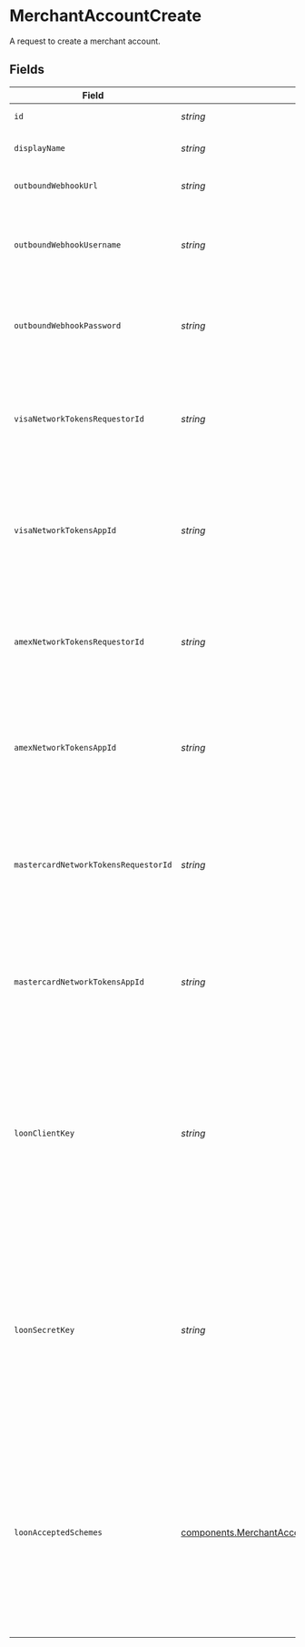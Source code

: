 # MerchantAccountCreate

A request to create a merchant account.


## Fields

| Field                                                                                                                                                                                                                                                                                                                           | Type                                                                                                                                                                                                                                                                                                                            | Required                                                                                                                                                                                                                                                                                                                        | Description                                                                                                                                                                                                                                                                                                                     | Example                                                                                                                                                                                                                                                                                                                         |
| ------------------------------------------------------------------------------------------------------------------------------------------------------------------------------------------------------------------------------------------------------------------------------------------------------------------------------- | ------------------------------------------------------------------------------------------------------------------------------------------------------------------------------------------------------------------------------------------------------------------------------------------------------------------------------- | ------------------------------------------------------------------------------------------------------------------------------------------------------------------------------------------------------------------------------------------------------------------------------------------------------------------------------- | ------------------------------------------------------------------------------------------------------------------------------------------------------------------------------------------------------------------------------------------------------------------------------------------------------------------------------- | ------------------------------------------------------------------------------------------------------------------------------------------------------------------------------------------------------------------------------------------------------------------------------------------------------------------------------- |
| `id`                                                                                                                                                                                                                                                                                                                            | *string*                                                                                                                                                                                                                                                                                                                        | :heavy_minus_sign:                                                                                                                                                                                                                                                                                                              | The unique ID for the merchant account.                                                                                                                                                                                                                                                                                         | plantly-uk                                                                                                                                                                                                                                                                                                                      |
| `displayName`                                                                                                                                                                                                                                                                                                                   | *string*                                                                                                                                                                                                                                                                                                                        | :heavy_minus_sign:                                                                                                                                                                                                                                                                                                              | The human-readable name of the merchant account.                                                                                                                                                                                                                                                                                | Plantly UK                                                                                                                                                                                                                                                                                                                      |
| `outboundWebhookUrl`                                                                                                                                                                                                                                                                                                            | *string*                                                                                                                                                                                                                                                                                                                        | :heavy_minus_sign:                                                                                                                                                                                                                                                                                                              | The optional URL where webhooks will be received.                                                                                                                                                                                                                                                                               | https://www.example.com/webhook                                                                                                                                                                                                                                                                                                 |
| `outboundWebhookUsername`                                                                                                                                                                                                                                                                                                       | *string*                                                                                                                                                                                                                                                                                                                        | :heavy_minus_sign:                                                                                                                                                                                                                                                                                                              | The optional username to use when `outbound_webhook_url` is configured and<br/>requires basic authentication.                                                                                                                                                                                                                   | gr4vy                                                                                                                                                                                                                                                                                                                           |
| `outboundWebhookPassword`                                                                                                                                                                                                                                                                                                       | *string*                                                                                                                                                                                                                                                                                                                        | :heavy_minus_sign:                                                                                                                                                                                                                                                                                                              | The optional password to use when `outbound_webhook_url` is configured and<br/>requires basic authentication.                                                                                                                                                                                                                   | super-secret-password                                                                                                                                                                                                                                                                                                           |
| `visaNetworkTokensRequestorId`                                                                                                                                                                                                                                                                                                  | *string*                                                                                                                                                                                                                                                                                                                        | :heavy_minus_sign:                                                                                                                                                                                                                                                                                                              | Requestor ID provided for Visa after onboarding to use Network Tokens.<br/>The requestor ID must be unique across all schemes and merchant accounts.                                                                                                                                                                            | e50fa0da-903d-4d54-aacc-4cac57d48df2                                                                                                                                                                                                                                                                                            |
| `visaNetworkTokensAppId`                                                                                                                                                                                                                                                                                                        | *string*                                                                                                                                                                                                                                                                                                                        | :heavy_minus_sign:                                                                                                                                                                                                                                                                                                              | Application ID provided for Visa after onboarding to use Network<br/>Tokens. The application ID must be unique across all schemes and merchant<br/>accounts.                                                                                                                                                                    | e50fa0da-903d-4d54-aacc-4cac57d48df2                                                                                                                                                                                                                                                                                            |
| `amexNetworkTokensRequestorId`                                                                                                                                                                                                                                                                                                  | *string*                                                                                                                                                                                                                                                                                                                        | :heavy_minus_sign:                                                                                                                                                                                                                                                                                                              | Requestor ID provided for Amex after onboarding to use Network Tokens.<br/>The requestor ID must be unique across all schemes and merchant accounts.                                                                                                                                                                            | e50fa0da-903d-4d54-aacc-4cac57d48df2                                                                                                                                                                                                                                                                                            |
| `amexNetworkTokensAppId`                                                                                                                                                                                                                                                                                                        | *string*                                                                                                                                                                                                                                                                                                                        | :heavy_minus_sign:                                                                                                                                                                                                                                                                                                              | Application ID provided for Amex after onboarding to use Network Tokens. The application ID must be unique across all schemes and merchant accounts.                                                                                                                                                                            | e50fa0da-903d-4d54-aacc-4cac57d48df2                                                                                                                                                                                                                                                                                            |
| `mastercardNetworkTokensRequestorId`                                                                                                                                                                                                                                                                                            | *string*                                                                                                                                                                                                                                                                                                                        | :heavy_minus_sign:                                                                                                                                                                                                                                                                                                              | Requestor ID provided for Mastercard after onboarding to use Network<br/>Tokens. The requestor ID must be unique across all schemes and merchant<br/>accounts.                                                                                                                                                                  | e50fa0da-903d-4d54-aacc-4cac57d48df2                                                                                                                                                                                                                                                                                            |
| `mastercardNetworkTokensAppId`                                                                                                                                                                                                                                                                                                  | *string*                                                                                                                                                                                                                                                                                                                        | :heavy_minus_sign:                                                                                                                                                                                                                                                                                                              | Application ID provided for Mastercard after onboarding to use<br/>Network Tokens. The application ID must be unique across all schemes and<br/>merchant accounts.                                                                                                                                                              | e50fa0da-903d-4d54-aacc-4cac57d48df2                                                                                                                                                                                                                                                                                            |
| `loonClientKey`                                                                                                                                                                                                                                                                                                                 | *string*                                                                                                                                                                                                                                                                                                                        | :heavy_minus_sign:                                                                                                                                                                                                                                                                                                              | Client key provided by Pagos to authenticate to the Loon API.<br/>Loon is the Account Updater service used by Gr4vy.<br/><br/>* If the field is not set or if it's set to `null`, the Account Updater service doesn't get configured.<br/>* If the field is set to `null`, the other `loon_*` fields must be set to `null` as well. |                                                                                                                                                                                                                                                                                                                                 |
| `loonSecretKey`                                                                                                                                                                                                                                                                                                                 | *string*                                                                                                                                                                                                                                                                                                                        | :heavy_minus_sign:                                                                                                                                                                                                                                                                                                              | Secret key provided by Pagos to authenticate to the Loon API.<br/>Loon is the Account Updater service used by Gr4vy.<br/><br/>* If the field is not set or if it's set to `null`, the Account Updater service doesn't get configured.<br/>* If the field is set to `null`, the other `loon_*` fields must be set to `null` as well. |                                                                                                                                                                                                                                                                                                                                 |
| `loonAcceptedSchemes`                                                                                                                                                                                                                                                                                                           | [components.MerchantAccountCreateLoonAcceptedSchemes](../../models/components/merchantaccountcreateloonacceptedschemes.md)[]                                                                                                                                                                                                    | :heavy_minus_sign:                                                                                                                                                                                                                                                                                                              | Card schemes accepted when creating jobs using this set of Loon API keys.<br/>Loon is the Account Updater service used by Gr4vy.<br/><br/>* If the field is not set or if it's set to `null`, the Account Updater service doesn't get configured.<br/>* If the field is set to `null`, the other `loon_*` fields must be set to `null` as well. |                                                                                                                                                                                                                                                                                                                                 |
